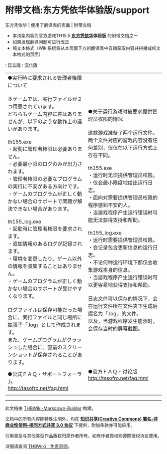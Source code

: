 # 附带文档:东方凭依华体验版/support

<!-- source html: G:\repos\THBWiki-Markdown-Builder\THBWikiMarkdown\Temp\main\e\e8\ns506%3A%E4%B8%9C%E6%96%B9%E5%87%AD%E4%BE%9D%E5%8D%8E%E4%BD%93%E9%AA%8C%E7%89%88%2Fsupport.html -->

东方凭依华 | 使用了翻译表的页面 | 附带文档

  
  

  

- 本词条内容为官方游戏TH15.5 **[东方凭依华](./东方凭依华.md)体验版** 的附带文档之一
- 如果发现翻译问题可进行改正
- 纯文本格式（Wiki系统将从本页面下方的翻译表中自动获取内容并拼接成纯文本格式的页面）

: [日文版](http://omake.thwiki.cc/translate.php?u=附带文档:东方凭依华体验版/support&amp;t=ja)
: [汉化版](http://omake.thwiki.cc/translate.php?u=附带文档:东方凭依华体验版/support&amp;t=zh)

  
  

  


<table><tbody><tr class="tt-content" id="=-1" data-pos="&#91;&quot;=&quot;,1&#93;"><td class="tt-ja" lang="ja"><div class="poem">●実行時に要求される管理者権限について<br><br>本ゲームでは、実行ファイルが２つ用意されています。<br>どちらもゲーム内容に差はありませんが、以下のような動作上の違いがあります。<br><br>th155.exe<br>・起動に管理者権限は必要ありません。<br>・必要最小限のログのみが出力されます。<br>・管理者権限の必要なプログラムの実行に不安がある方向けです。<br>・ゲームのプログラムが正しく動かない場合のサポートで問題が解決できない場合があります。<br><br>th155_log.exe<br>・起動時に管理者権限を要求されます。<br>・追加情報のあるログが記録されます。<br>・環境を変更したり、ゲーム以外の情報を収集することはありません。<br>・ゲームのプログラムが正しく動かない場合のサポートが受けやすくなります。<br><br>ログファイルは保存可能だった場合に、実行ファイルと同じ場所に拡張子「.log」として作成されます。<br>また、ゲームプログラムがクラッシュした場合に、直前のスクリーンショットが保存されることがあります。</div></td><td class="tt-zh" lang="zh"><div class="poem">●关于运行游戏时被要求提供管理员权限的情况<br><br>这款游戏准备了两个运行文件。<br>两个文件对应的游戏内容没有任何差别，仅仅在以下运行方式上存在不同。<br><br>th155.exe<br>・运行时无须提供管理员权限。<br>・仅会最小限度地给出运行日志。<br>・面向对需要提供管理员权限的程序感到不安的人。<br>・当游戏程序产生运行错误时可能无法获得支持和帮助。<br><br>th155_log.exe<br>・运行时需要提供管理员权限。<br>・会记录包含更新信息的运行日志。<br>・不论何种运行环境下都仅会收集游戏本身的信息。<br>・当游戏程序产生运行错误时可以更容易地获得支持和帮助。<br><br>日志文件可以保存的情况下，会在运行文件所在文件夹下生成后缀名为「.log」的文件。<br>以及，当游戏程序发生崩溃时，会保存当时的屏幕截图。</div></td></tr><tr class="tt-content" id="=-2" data-pos="&#91;&quot;=&quot;,2&#93;"><td class="tt-ja" lang="ja"><div class="poem">●公式ＦＡＱ・サポートフォーラム<br><a rel="nofollow" class="external free" href="http://tasofro.net/faq.html">http://tasofro.net/faq.html</a></div></td><td class="tt-zh" lang="zh"><div class="poem">●官方ＦＡＱ・讨论版<br><a rel="nofollow" class="external free" href="http://tasofro.net/faq.html">http://tasofro.net/faq.html</a><br><br><br></div></td></tr></tbody></table>







---

此文档由 [THBWiki-Markdown-Builder](https://github.com/Delsin-Yu/THBWiki-Markdown-Builder) 构建。

文档中的所有内容除特殊注明外，均在 [**知识共享(Creative Commons) 署名-非商业性使用-相同方式共享 3.0 协议**](https://creativecommons.org/licenses/by-sa/3.0/deed.zh-hans) 下提供，附加条款亦可能应用。

引用类型与其他类型作品版权归原作者所有，如有作者授权则遵照授权协议使用。

详细请查阅 [THBWiki：免责声明](https://thbwiki.cc/THBWiki:%E5%85%8D%E8%B4%A3%E5%A3%B0%E6%98%8E)。

